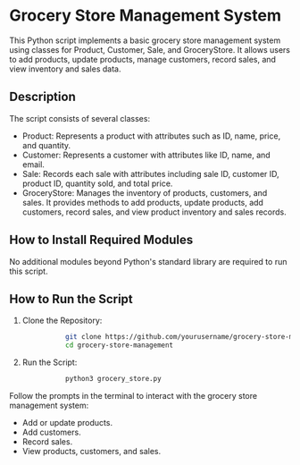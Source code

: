 # Grocery Store Management System
This Python script implements a basic grocery store management system using classes for Product, Customer, Sale, and GroceryStore. It allows users to add products, update products, manage customers, record sales, and view inventory and sales data.
## Description
The script consists of several classes:
* Product: Represents a product with attributes such as ID, name, price, and quantity.
* Customer: Represents a customer with attributes like ID, name, and email.
* Sale: Records each sale with attributes including sale ID, customer ID, product ID, quantity sold, and total price.
* GroceryStore: Manages the inventory of products, customers, and sales. It provides methods to add products, update products, add customers, record sales, and view product inventory and sales records.

## How to Install Required Modules
No additional modules beyond Python's standard library are required to run this script.
## How to Run the Script
1. Clone the Repository: 
```bash 
              git clone https://github.com/yourusername/grocery-store-management.git
              cd grocery-store-management
```
2. Run the Script:
```bash 
              python3 grocery_store.py
```
Follow the prompts in the terminal to interact with the grocery store management system:

* Add or update products.
* Add customers.
* Record sales.
* View products, customers, and sales.
